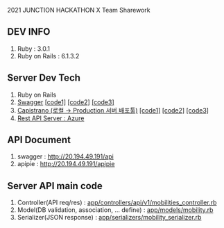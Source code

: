 2021 JUNCTION HACKATHON X Team Sharework

## DEV INFO
1. Ruby : 3.0.1
2. Ruby on Rails : 6.1.3.2

## Server Dev Tech
1. Ruby on Rails
2. [Swagger](https://swagger.io/) [[code1]](/server/blob/master/lib/tasks/api_document.rake) [[code2]](/server/blob/master/config/routes.rb) [[code3]](/server/blob/master/app/controllers/swagger_api_controller.rb)
4. [Capistrano (로컬 → Production 서버 배포툴)](https://github.com/capistrano/capistrano) [[code1]](/server/blob/master/config/deploy.rb) [[code2]](/server/blob/master/config/deploy/production.rb) [[code3]](/server/blob/master/config/server_init/init_system.sh)
5. [Rest API Server : Azure](https://azure.microsoft.com/)

## API Document
1. swagger : http://20.194.49.191/api
2. apipie : http://20.194.49.191/apipie

## Server API main code
1. Controller(API req/res) : [app/controllers/api/v1/mobilities_controller.rb](/server/blob/master/app/controllers/api/v1/mobilities_controller.rb)
2. Model(DB validation, association, ... define) : [app/models/mobility.rb](/server/blob/master/app/models/mobility.rb)
3. Serializer(JSON response) : [app/serializers/mobility_serializer.rb](/server/blob/master/app/serializers/mobility_serializer.rb)
